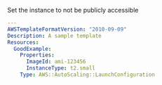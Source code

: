 
Set the instance to not be publicly accessible

```yaml
---
AWSTemplateFormatVersion: "2010-09-09"
Description: A sample template
Resources:
  GoodExample:
    Properties:
      ImageId: ami-123456
      InstanceType: t2.small
    Type: AWS::AutoScaling::LaunchConfiguration
```
